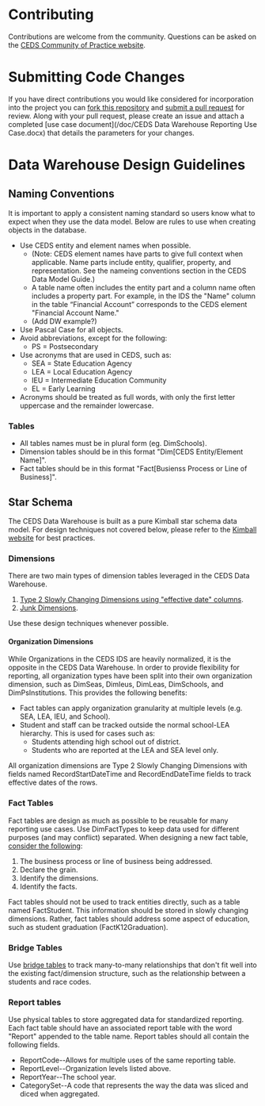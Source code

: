 Contributing
============

Contributions are welcome from the community. Questions can be asked on the
[CEDS Community of Practice website](https://ceds.grads360.org/#program).

# Submitting Code Changes

If you have direct contributions you would like considered for incorporation
into the project you can [fork this repository](https://help.github.com/articles/fork-a-repo/) and
[submit a pull request](https://help.github.com/articles/about-pull-requests/) for review.  Along with your pull request, please
create an issue and attach a completed [use case document](/doc/CEDS Data Warehouse Reporting Use Case.docx) that details the
parameters for your changes.

# Data Warehouse Design Guidelines

## Naming Conventions

It is important to apply a consistent naming standard so users know what to
expect when they use the data model.  Below are rules to use when creating objects
in the database.

* Use CEDS entity and element names when possible.
  * (Note: CEDS element names have parts to give full context when applicable. Name parts include entity, qualifier, property, and representation. See the nameing conventions section in the CEDS Data Model Guide.)
  * A table name often includes the entity part and a column name often includes a property part. For example, in the IDS the "Name" column in the table “Financial Account” corresponds to the CEDS element "Financial Account Name."
  * (Add DW example?)
* Use Pascal Case for all objects.
* Avoid abbreviations, except for the following:
  * PS = Postsecondary
* Use acronyms that are used in CEDS, such as:
  * SEA = State Education Agency
  * LEA = Local Education Agency
  * IEU = Intermediate Education Community
  * EL = Early Learning
* Acronyms should be treated as full words, with only the first letter uppercase and the remainder lowercase.

### Tables

* All tables names must be in plural form (eg. DimSchools).
* Dimension tables should be in this format "Dim[CEDS Entity/Element Name]".
* Fact tables should be in this format "Fact[Busienss Process or Line of Business]".

## Star Schema

The CEDS Data Warehouse is built as a pure Kimball star schema data model.  For
design techniques not covered below, please refer to the [Kimball website](https://www.kimballgroup.com/data-warehouse-business-intelligence-resources/kimball-techniques/dimensional-modeling-techniques/) for
best practices.

### Dimensions

There are two main types of dimension tables leveraged in the CEDS Data Warehouse.

1. [Type 2 Slowly Changing Dimensions using "effective date" columns](https://en.wikipedia.org/wiki/Slowly_changing_dimension#Type_2:_add_new_row).
2. [Junk Dimensions](https://www.kimballgroup.com/2009/06/design-tip-113-creating-using-and-maintaining-junk-dimensions/).

Use these design techniques whenever possible.

#### Organization Dimensions

While Organizations in the CEDS IDS are heavily normalized, it is the opposite
in the CEDS Data Warehouse.  In order to provide flexibility for reporting, 
all organization types have been split into their own organization dimension, such as
DimSeas, DimIeus, DimLeas, DimSchools, and DimPsInstitutions.  This provides the
following benefits:

* Fact tables can apply organization granularity at multiple levels (e.g. SEA, LEA, IEU, and School).
* Student and staff can be tracked outside the normal school-LEA hierarchy. This is used for cases such as:
  * Students attending high school out of district.
  * Students who are reported at the LEA and SEA level only.

All organization dimensions are Type 2 Slowly Changing Dimensions with fields
named RecordStartDateTime and RecordEndDateTime fields to track effective dates
of the rows.  

### Fact Tables

Fact tables are design as much as possible to be reusable for many reporting
use cases.  Use DimFactTypes to keep data used for different purposes (and may
conflict) separated.  When designing a new fact table, [consider the following](https://www.kimballgroup.com/data-warehouse-business-intelligence-resources/kimball-techniques/dimensional-modeling-techniques/four-4-step-design-process/):

1. The business process or line of business being addressed.  
2. Declare the grain.
3. Identify the dimensions.  
4. Identify the facts. 

Fact tables should not be used to track entities directly, such as a table named FactStudent.  This information should be stored in slowly changing dimensions.  Rather, fact tables should address some aspect of education, such as student graduation (FactK12Graduation).

### Bridge Tables

Use [bridge tables](https://www.kimballgroup.com/2012/02/design-tip-142-building-bridges/) to track many-to-many relationships that don't fit well into the existing fact/dimension structure, such as the relationship between a students and race codes. 

### Report tables

Use physical tables to store aggregated data for standardized reporting.  Each
fact table should have an associated report table with the word "Report" appended
to the table name.  Report tables should all contain the following fields.

* ReportCode--Allows for multiple uses of the same reporting table.
* ReportLevel--Organization levels listed above.
* ReportYear--The school year.
* CategorySet--A code that represents the way the data was sliced and diced when aggregated.
